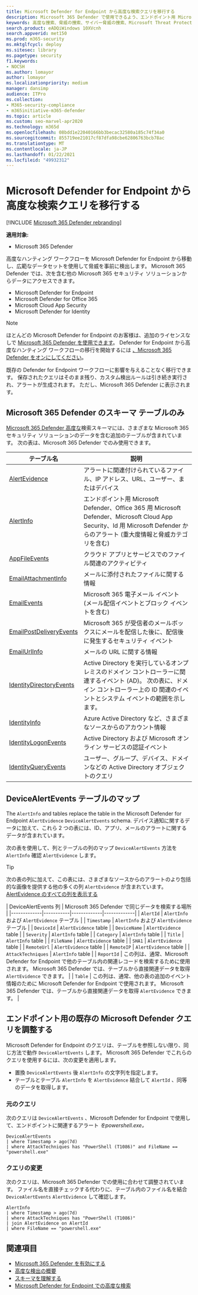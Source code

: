 ```yaml
---
title: Microsoft Defender for Endpoint から高度な検索クエリを移行する
description: Microsoft 365 Defender で使用できるよう、エンドポイント用 Microsoft Defender クエリを調整する方法について説明します。
keywords: 高度な捜索、脅威の捜索、サイバー脅威の捜索、Microsoft Threat Protection、Microsoft 365、mtp、m365、Microsoft Defender atp、mdatp、検索、クエリ、テレメトリ、カスタム検出、スキーマ、kusto、Microsoft 365、マッピング
search.product: eADQiWindows 10XVcnh
search.appverid: met150
ms.prod: m365-security
ms.mktglfcycl: deploy
ms.sitesec: library
ms.pagetype: security
f1.keywords:
- NOCSH
ms.author: lomayor
author: lomayor
ms.localizationpriority: medium
manager: dansimp
audience: ITPro
ms.collection:
- M365-security-compliance
- m365initiative-m365-defender
ms.topic: article
ms.custom: seo-marvel-apr2020
ms.technology: m365d
ms.openlocfilehash: 08bdd1e22040166bb3becac32580a185c74f34a0
ms.sourcegitcommit: 855719ee21017cf87dfa98cbe62806763bcb78ac
ms.translationtype: MT
ms.contentlocale: ja-JP
ms.lasthandoff: 01/22/2021
ms.locfileid: "49932312"
---
```

# <a name="migrate-advanced-hunting-queries-from-microsoft-defender-for-endpoint"></a>Microsoft Defender for Endpoint から高度な検索クエリを移行する

[!INCLUDE [Microsoft 365 Defender rebranding](../includes/microsoft-defender.md)]

**適用対象:**
- Microsoft 365 Defender

高度なハンティング ワークフローを Microsoft Defender for Endpoint から移動し、広範なデータセットを使用して脅威を事前に検出します。 Microsoft 365 Defender では、次を含む他の Microsoft 365 セキュリティ ソリューションからデータにアクセスできます。

- Microsoft Defender for Endpoint
- Microsoft Defender for Office 365
- Microsoft Cloud App Security
- Microsoft Defender for Identity

>[!NOTE]
>ほとんどの Microsoft Defender for Endpoint のお客様は、追加のライセンスなしで [Microsoft 365 Defender を使用できます](prerequisites.md#licensing-requirements)。 Defender for Endpoint から高度なハンティング ワークフローの移行を開始するには [、Microsoft 365 Defender をオンにしてください](mtp-enable.md)。

既存の Defender for Endpoint ワークフローに影響を与えることなく移行できます。 保存されたクエリはそのまま残り、カスタム検出ルールは引き続き実行され、アラートが生成されます。 ただし、Microsoft 365 Defender に表示されます。 

## <a name="schema-tables-in-microsoft-365-defender-only"></a>Microsoft 365 Defender のスキーマ テーブルのみ
[Microsoft 365 Defender 高度な](advanced-hunting-schema-tables.md)検索スキーマには、さまざまな Microsoft 365 セキュリティ ソリューションのデータを含む追加のテーブルが含まれています。 次の表は、Microsoft 365 Defender でのみ使用できます。

| テーブル名 | 説明 |
|------------|-------------|
| [AlertEvidence](advanced-hunting-alertevidence-table.md) | アラートに関連付けられているファイル、IP アドレス、URL、ユーザー、またはデバイス |
| [AlertInfo](advanced-hunting-alertinfo-table.md) | エンドポイント用 Microsoft Defender、Office 365 用 Microsoft Defender、Microsoft Cloud App Security、Id 用 Microsoft Defender からのアラート (重大度情報と脅威カテゴリを含む)  |
| [AppFileEvents](advanced-hunting-appfileevents-table.md) | クラウド アプリとサービスでのファイル関連のアクティビティ |
| [EmailAttachmentInfo](advanced-hunting-emailattachmentinfo-table.md) | メールに添付されたファイルに関する情報 |
| [EmailEvents](advanced-hunting-emailevents-table.md) | Microsoft 365 電子メール イベント (メール配信イベントとブロック イベントを含む) |
| [EmailPostDeliveryEvents](advanced-hunting-emailpostdeliveryevents-table.md) | Microsoft 365 が受信者のメールボックスにメールを配信した後に、配信後に発生するセキュリティ イベント |
| [EmailUrlInfo](advanced-hunting-emailurlinfo-table.md) | メールの URL に関する情報 |
| [IdentityDirectoryEvents](advanced-hunting-identitydirectoryevents-table.md) | Active Directory を実行しているオンプレミスのドメイン コントローラーに関連するイベント (AD)。 次の表に、ドメイン コントローラー上の ID 関連のイベントとシステム イベントの範囲を示します。 |
| [IdentityInfo](advanced-hunting-identityinfo-table.md) | Azure Active Directory など、さまざまなソースからのアカウント情報 |
| [IdentityLogonEvents](advanced-hunting-identitylogonevents-table.md) | Active Directory および Microsoft オンライン サービスの認証イベント |
| [IdentityQueryEvents](advanced-hunting-identityqueryevents-table.md) | ユーザー、グループ、デバイス、ドメインなどの Active Directory オブジェクトのクエリ |

## <a name="map-devicealertevents-table"></a>DeviceAlertEvents テーブルのマップ
The `AlertInfo` and tables replace the table in the Microsoft Defender for Endpoint `AlertEvidence` `DeviceAlertEvents` schema. デバイス通知に関するデータに加えて、これら 2 つの表には、ID、アプリ、メールのアラートに関するデータが含まれています。

次の表を使用して、列とテーブルの列のマップ `DeviceAlertEvents` 方法を `AlertInfo` 確認 `AlertEvidence` します。

>[!TIP]
>次の表の列に加えて、この表には、さまざまなソースからのアラートのより包括的な画像を提供する他の多くの列 `AlertEvidence` が含まれています。 [AlertEvidence のすべての列を表示する](advanced-hunting-alertevidence-table.md) 

| DeviceAlertEvents 列 | Microsoft 365 Defender で同じデータを検索する場所 |
|-------------|-----------|-------------|-------------|
| `AlertId` | `AlertInfo` および  `AlertEvidence` テーブル |
| `Timestamp` | `AlertInfo` および  `AlertEvidence` テーブル |
| `DeviceId` | `AlertEvidence` table |
| `DeviceName` | `AlertEvidence` table |
| `Severity` | `AlertInfo` table |
| `Category` | `AlertInfo` table |
| `Title` | `AlertInfo` table |
| `FileName` | `AlertEvidence` table |
| `SHA1` | `AlertEvidence` table |
| `RemoteUrl` | `AlertEvidence` table |
| `RemoteIP` | `AlertEvidence` table |
| `AttackTechniques` | `AlertInfo` table |
| `ReportId` | この列は、通常、Microsoft Defender for Endpoint で他のテーブル内の関連レコードを検索するために使用されます。 Microsoft 365 Defender では、テーブルから直接関連データを取得 `AlertEvidence` できます。 |
| `Table` | この列は、通常、他の表の追加のイベント情報のために Microsoft Defender for Endpoint で使用されます。 Microsoft 365 Defender では、テーブルから直接関連データを取得 `AlertEvidence` できます。 |

## <a name="adjust-existing-microsoft-defender-for-endpoint-queries"></a>エンドポイント用の既存の Microsoft Defender クエリを調整する
Microsoft Defender for Endpoint のクエリは、テーブルを参照しない限り、同じ方法で動作 `DeviceAlertEvents` します。 Microsoft 365 Defender でこれらのクエリを使用するには、次の変更を適用します。

- 置換 `DeviceAlertEvents` 後 `AlertInfo` の文字列を指定します。
- テーブルとテーブル `AlertInfo` を `AlertEvidence` 結合して `AlertId` 、同等のデータを取得します。

### <a name="original-query"></a>元のクエリ
次のクエリは `DeviceAlertEvents` 、Microsoft Defender for Endpoint で使用して、エンドポイントに関連するアラート _をpowershell.exe。_

```kusto
DeviceAlertEvents
| where Timestamp > ago(7d) 
| where AttackTechniques has "PowerShell (T1086)" and FileName == "powershell.exe"
```
### <a name="modified-query"></a>クエリの変更
次のクエリは、Microsoft 365 Defender での使用に合わせて調整されています。 ファイル名を直接チェックする代わりに、テーブル内のファイル名を結合 `DeviceAlertEvents` `AlertEvidence` して確認します。

```kusto
AlertInfo 
| where Timestamp > ago(7d) 
| where AttackTechniques has "PowerShell (T1086)" 
| join AlertEvidence on AlertId
| where FileName == "powershell.exe"
```

## <a name="related-topics"></a>関連項目
- [Microsoft 365 Defender を有効にする](advanced-hunting-query-language.md)
- [高度な検出の概要](advanced-hunting-overview.md)
- [スキーマを理解する](advanced-hunting-schema-tables.md)
- [Microsoft Defender for Endpoint での高度な検索](https://docs.microsoft.com/windows/security/threat-protection/microsoft-defender-atp/advanced-hunting-overview)
